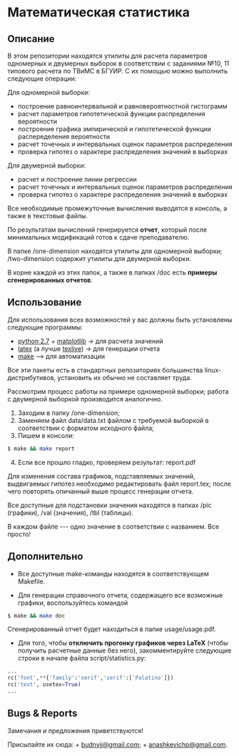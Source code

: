 Математическая статистика
=========================

Описание
--------
В этом репозитории находятся утилиты для расчета параметров одномерных
и двумерных выборок в соответствии с заданиями №10, 11 типового расчета
по ТВиМС в БГУИР.
С их помощью можно выполнить следующие операции:

Для одномерной выборки:
+ построение равноинтервальной и равновероятностной гистограмм
+ расчет параметров гипотетической функции распределения вероятности
+ построение графика эмпирической и гипотетической функции распеределения вероятности
+ расчет точечных и интервальных оценок параметров распределения
+ проверка гипотез о характере распределения значений в выборках

Для двумерной выборки:
+ расчет и построение линии регрессии
+ расчет точечных и интервальных оценок параметров распределения
+ проверка гипотез о характере распределения значений в выборках

Все необходимые промежуточные вычисления выводятся в консоль, а также в текстовые файлы.

По результатам вычислений генерируется __отчет__, который после минимальных модификаций
готов к сдаче преподавателю.

В папке
/one-dimension находятся утилиты для одномерной выборки;
/two-dimension содержит утилиты для двумерной выборки.

В корне каждой из этих папок, а также в папках /doc есть __примеры сгенерированных отчетов__.


Использование
-------------

Для использования всех возможностей у вас должны быть установлены следующие программы:

+ [python 2.7](http://www.python.org/download/releases/2.7.6/) + [matplotlib](http://matplotlib.org/) -> для расчета значений
+ [latex](http://www.latex-project.org/) (а лучше [texlive](http://www.tug.org/texlive/)) -> для генерации отчета
+ [make](http://www.gnu.org/software/make/) --> для автоматизации

Все эти пакеты есть в стандартных репозиториях большинства linux-дистрибутивов, установить их
обычно не составляет труда.

Рассмотрим процесс работы на примере одномерной выборки; работа с двумерной выборкой производится аналогично.

1. Заходим в папку /one-dimension;
2. Заменяем файл data/data.txt файлом с требуемой выборкой в соответствии с форматом исходного файла;
3. Пишем в консоли:

```bash
$ make && make report
```

4. Если все прошло гладко, проверяем результат: report.pdf

Для изменения состава графиков, подставляемых значений, выдвигаемых гипотез необходимо
редактировать файл report.tex; после чего повторять опичанный выше процесс генерации отчета.

Все доступные для подстановки значения находятся в папках /pic (графики), /val (значения), /tbl (таблицы).

В каждом файле --- одно значение в соответствии с названием. Все просто!


Дополнительно
-------------

+ Все доступные make-команды находятся в соответствующем Makefile.

+ Для генерации справочного отчета, содержащего все возможные графики, воспользуйтесь командой

```bash
$ make && make doc
```

Сгенерированный отчет будет находиться в папке usage/usage.pdf.

+ Для того, чтобы __отключить прогонку графиков через LaTeX__ (чтобы получить расчетные данные без него),
закомментируйте следующие строки в начале файла script/statistics.py:

```python
...
rc('font',**{'family':'serif','serif':['Palatino']})
rc('text', usetex=True)
...
```

Bugs & Reports
--------------

Замечания и предложения приветствуются!

Присылайте их сюда:
	+ [budnyjj@gmail.com](mailto:budnyjj@gmail.com);
	+ [anashkevichp@gmail.com](mailto:anashkevichp@gmail.com).


